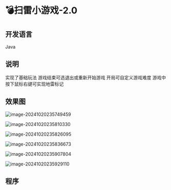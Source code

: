 # 💣扫雷小游戏-2.0

<MyGlobalComponent />

## 开发语言
Java

## 说明
实现了基础玩法
游戏结束可选退出或重新开始游戏
开局可自定义游戏难度
游戏中按下鼠标右键可实现地雷标记

## 效果图
![image-20241020235749459](http://cdn.qiniu.liyansheng.top/img/image-20241020235749459.png)

![image-20241020235810330](http://cdn.qiniu.liyansheng.top/img/image-20241020235810330.png)

![image-20241020235826095](http://cdn.qiniu.liyansheng.top/img/image-20241020235826095.png)

![image-20241020235836673](http://cdn.qiniu.liyansheng.top/img/image-20241020235836673.png)

![image-20241020235907804](http://cdn.qiniu.liyansheng.top/img/image-20241020235907804.png)

![image-20241020235929110](http://cdn.qiniu.liyansheng.top/img/image-20241020235929110.png)

<!-- ## 程序
![image-20241021003707118](http://cdn.qiniu.liyansheng.top/img/image-20241021003707118.png) -->

<!-- <FloatingImage src="http://cdn.qiniu.liyansheng.top/img/image-20241021003707118.png" alt="扫码获取" /> -->

## 程序

<PaymentButton :productId="112" />